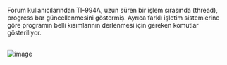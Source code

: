 Forum kullanıcılarından TI-994A, uzun süren bir işlem sırasında (thread), progress bar güncellenmesini göstermiş. Ayrıca farklı işletim sistemlerine göre programın belli kısımlarının derlenmesi için gereken komutlar gösteriliyor.<br><br>

![image](https://github.com/user-attachments/assets/e5ef4f61-201f-4559-97e3-6980244d4730)

